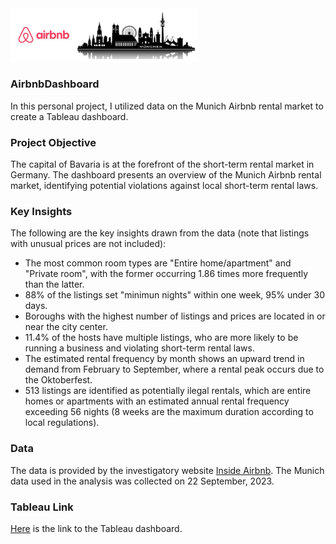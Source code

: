 <img src="AirbnbMunich.png" width="300">

### AirbnbDashboard
In this personal project, I utilized data on the Munich Airbnb rental market to create a Tableau dashboard.
### Project Objective
The capital of Bavaria is at the forefront of the short-term rental market in Germany. The dashboard presents an overview of the Munich Airbnb rental market, identifying potential violations against local short-term rental laws.
### Key Insights
The following are the key insights drawn from the data (note that listings with unusual prices are not included):
- The most common room types are "Entire home/apartment" and "Private room", with the former occurring 1.86 times more frequently than the latter.
- 88% of the listings set "minimun nights" within one week, 95% under 30 days.
- Boroughs with the highest number of listings and prices are located in or near the city center.
- 11.4% of the hosts have multiple listings, who are more likely to be running a business and violating short-term rental laws.
- The estimated rental frequency by month shows an upward trend in demand from February to September, where a rental peak occurs due to the Oktoberfest.
- 513 listings are identified as potentially ilegal rentals, which are entire homes or apartments with an estimated annual rental frequency exceeding 56 nights (8 weeks are the maximum duration according to local regulations).
### Data
The data is provided by the investigatory website [Inside Airbnb](http://insideairbnb.com). The Munich data used in the analysis was collected on 22 September, 2023.
### Tableau Link
[Here](https://public.tableau.com/app/profile/yan.peng5682/viz/AirbnbMunichAnalysis/AirbnbMunichAnalysis) is the link to the Tableau dashboard.
